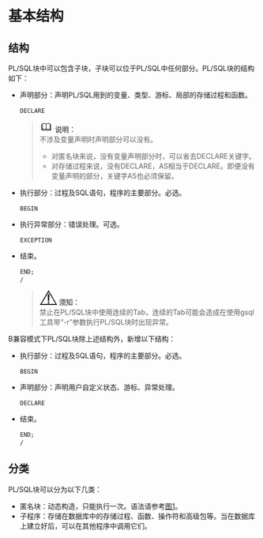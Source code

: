 # 基本结构<a name="ZH-CN_TOPIC_0245374607"></a>

## 结构<a name="zh-cn_topic_0237122217_zh-cn_topic_0059778559_s764fc3b756ed40e6a5ad9af5559feafa"></a>

PL/SQL块中可以包含子块，子块可以位于PL/SQL中任何部分。PL/SQL块的结构如下：

- 声明部分：声明PL/SQL用到的变量、类型、游标、局部的存储过程和函数。

  ```
  DECLARE
  ```

  >![](public_sys-resources/icon-note.png) **说明：**   
  >不涉及变量声明时声明部分可以没有。  
  >
  >-   对匿名块来说，没有变量声明部分时，可以省去DECLARE关键字。  
  >-   对存储过程来说，没有DECLARE，AS相当于DECLARE。即便没有变量声明的部分，关键字AS也必须保留。  

-   执行部分：过程及SQL语句，程序的主要部分。必选。

    ```
    BEGIN
    ```

-   执行异常部分：错误处理。可选。

    ```
    EXCEPTION
    ```

-   结束。

    ```
    END;
    /
    ```

    >![](public_sys-resources/icon-notice.png) **须知：**   
    >禁止在PL/SQL块中使用连续的Tab，连续的Tab可能会造成在使用gsql工具带“-r”参数执行PL/SQL块时出现异常。  

B兼容模式下PL/SQL块除上述结构外，新增以下结构：

- 执行部分：过程及SQL语句，程序的主要部分。必选。

  ```
  BEGIN
  ```

- 声明部分：声明用户自定义状态、游标、异常处理。

  ```
  DECLARE
  ```

- 结束。

  ```
  END;
  /
  ```


## 分类<a name="zh-cn_topic_0237122217_zh-cn_topic_0059778559_se3799278381c4fcc9654d957d2f87ba0"></a>

PL/SQL块可以分为以下几类：

-   匿名块：动态构造，只能执行一次。语法请参考[图1](匿名块.md#zh-cn_topic_0237122218_zh-cn_topic_0059779171_f19ed9f384e0646f29744951d7eec8c3b)。
-   子程序：存储在数据库中的存储过程、函数、操作符和高级包等。当在数据库上建立好后，可以在其他程序中调用它们。


